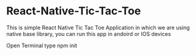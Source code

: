 # React-Native-Tic-Tac-Toe
This is simple React Native Tic Tac Toe Application in which we are using native base library, you can run this app in andoird or IOS devices


Open Terminal type npm init

